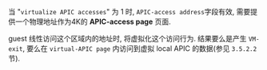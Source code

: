 
当 "`virtualize APIC accesses`" 为 1 时, `APIC-access address`字段有效, 需要提供一个物理地址作为4K的 **APIC-access page** 页面.

guest 线性访问这个区域内的地址时, 将虚拟化这个访问行为. 结果要么是产生 `VM-exit`, 要么在 `virtual-APIC page` 内访问到虚拟 local APIC 的数据(参见 `3.5.2.2` 节).
